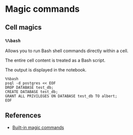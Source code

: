 # Magic commands

## Cell magics

### `%%bash`

Allows you to run Bash shell commands directly within a cell.

The entire cell content is treated as a Bash script.

The output is displayed in the notebook.

```shell
%%bash
psql -d postgres << EOF
DROP DATABASE test_db;
CREATE DATABASE test_db;
GRANT ALL PRIVILEGES ON DATABASE test_db TO albert;
EOF
```


## References

- [Built-in magic commands](https://ipython.readthedocs.io/en/stable/interactive/magics.html)